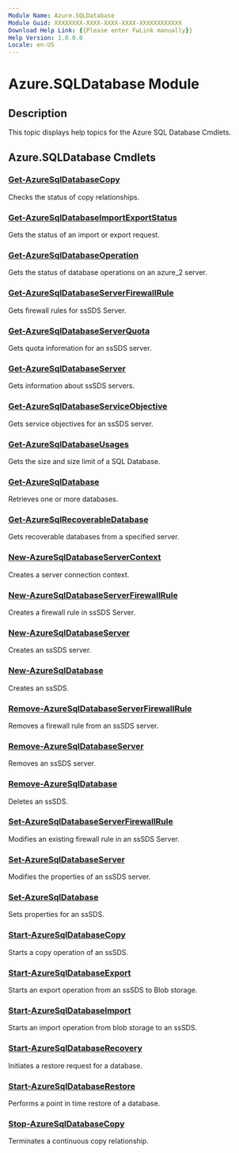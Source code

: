 ```yaml
---
Module Name: Azure.SQLDatabase
Module Guid: XXXXXXXX-XXXX-XXXX-XXXX-XXXXXXXXXXXX
Download Help Link: {{Please enter FwLink manually}}
Help Version: 1.0.0.0
Locale: en-US
---
```


# Azure.SQLDatabase Module
## Description
This topic displays help topics for the Azure SQL Database Cmdlets. 

## Azure.SQLDatabase Cmdlets
### [Get-AzureSqlDatabaseCopy](.\Get-AzureSqlDatabaseCopy.md)
Checks the status of copy relationships.


### [Get-AzureSqlDatabaseImportExportStatus](.\Get-AzureSqlDatabaseImportExportStatus.md)
Gets the status of an import or export request.


### [Get-AzureSqlDatabaseOperation](.\Get-AzureSqlDatabaseOperation.md)
Gets the status of database operations on an azure_2 server.


### [Get-AzureSqlDatabaseServerFirewallRule](.\Get-AzureSqlDatabaseServerFirewallRule.md)
Gets firewall rules for ssSDS Server.


### [Get-AzureSqlDatabaseServerQuota](.\Get-AzureSqlDatabaseServerQuota.md)
Gets quota information for an ssSDS server.


### [Get-AzureSqlDatabaseServer](.\Get-AzureSqlDatabaseServer.md)
Gets information about ssSDS servers.


### [Get-AzureSqlDatabaseServiceObjective](.\Get-AzureSqlDatabaseServiceObjective.md)
Gets service objectives for an ssSDS server.


### [Get-AzureSqlDatabaseUsages](.\Get-AzureSqlDatabaseUsages.md)
Gets the size and size limit of a SQL Database.


### [Get-AzureSqlDatabase](.\Get-AzureSqlDatabase.md)
Retrieves one or more databases.


### [Get-AzureSqlRecoverableDatabase](.\Get-AzureSqlRecoverableDatabase.md)
Gets recoverable databases from a specified server.


### [New-AzureSqlDatabaseServerContext](.\New-AzureSqlDatabaseServerContext.md)
Creates a server connection context.


### [New-AzureSqlDatabaseServerFirewallRule](.\New-AzureSqlDatabaseServerFirewallRule.md)
Creates a firewall rule in ssSDS Server.


### [New-AzureSqlDatabaseServer](.\New-AzureSqlDatabaseServer.md)
Creates an ssSDS server.


### [New-AzureSqlDatabase](.\New-AzureSqlDatabase.md)
Creates an ssSDS.


### [Remove-AzureSqlDatabaseServerFirewallRule](.\Remove-AzureSqlDatabaseServerFirewallRule.md)
Removes a firewall rule from an ssSDS server.


### [Remove-AzureSqlDatabaseServer](.\Remove-AzureSqlDatabaseServer.md)
Removes an ssSDS server.


### [Remove-AzureSqlDatabase](.\Remove-AzureSqlDatabase.md)
Deletes an ssSDS.


### [Set-AzureSqlDatabaseServerFirewallRule](.\Set-AzureSqlDatabaseServerFirewallRule.md)
Modifies an existing firewall rule in an ssSDS Server.


### [Set-AzureSqlDatabaseServer](.\Set-AzureSqlDatabaseServer.md)
Modifies the properties of an ssSDS server.


### [Set-AzureSqlDatabase](.\Set-AzureSqlDatabase.md)
Sets properties for an ssSDS.


### [Start-AzureSqlDatabaseCopy](.\Start-AzureSqlDatabaseCopy.md)
Starts a copy operation of an ssSDS.


### [Start-AzureSqlDatabaseExport](.\Start-AzureSqlDatabaseExport.md)
Starts an export operation from an ssSDS to Blob storage.


### [Start-AzureSqlDatabaseImport](.\Start-AzureSqlDatabaseImport.md)
Starts an import operation from blob storage to an ssSDS.


### [Start-AzureSqlDatabaseRecovery](.\Start-AzureSqlDatabaseRecovery.md)
Initiates a restore request for a database.


### [Start-AzureSqlDatabaseRestore](.\Start-AzureSqlDatabaseRestore.md)
Performs a point in time restore of a database.


### [Stop-AzureSqlDatabaseCopy](.\Stop-AzureSqlDatabaseCopy.md)
Terminates a continuous copy relationship.




